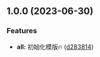 ## 1.0.0 (2023-06-30)


### Features

* **all:** 初始化模版🔥 ([d283814](https://suk-bear.coding.net/p/temp/d/tempnext/git/commit/d283814f74998dc9e3f2a64dd9b76c860810afd9))
